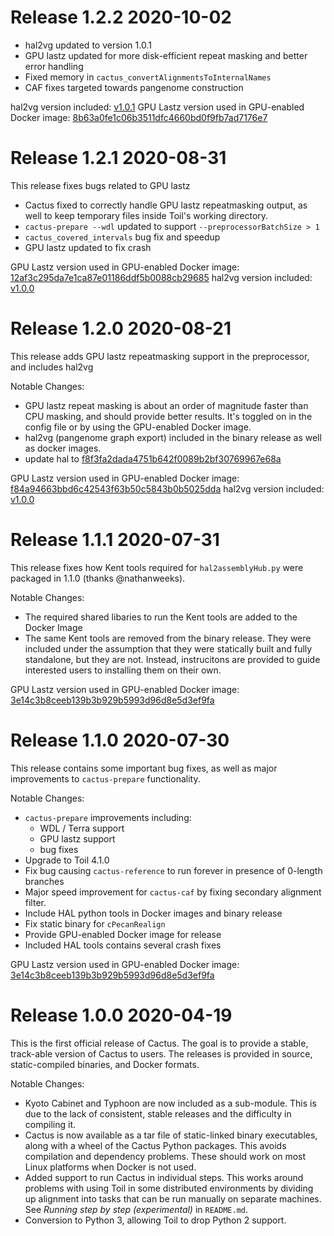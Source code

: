 # Release 1.2.2   2020-10-02

- hal2vg updated to version 1.0.1
- GPU lastz updated for more disk-efficient repeat masking and better error handling
- Fixed memory in `cactus_convertAlignmentsToInternalNames`
- CAF fixes targeted towards pangenome construction

hal2vg version included: [v1.0.1](https://github.com/ComparativeGenomicsToolkit/hal2vg/releases/download/v1.0.1/hal2vg)
GPU Lastz version used in GPU-enabled Docker image: [8b63a0fe1c06b3511dfc4660bd0f9fb7ad7176e7](https://github.com/ComparativeGenomicsToolkit/SegAlign/commit/8b63a0fe1c06b3511dfc4660bd0f9fb7ad7176e7)

# Release 1.2.1   2020-08-31

This release fixes bugs related to GPU lastz

- Cactus fixed to correctly handle GPU lastz repeatmasking output, as well to keep temporary files inside Toil's working directory.
- `cactus-prepare --wdl` updated to support `--preprocessorBatchSize > 1`
- `cactus_covered_intervals` bug fix and speedup
- GPU lastz updated to fix crash

GPU Lastz version used in GPU-enabled Docker image: [12af3c295da7e1ca87e01186ddf5b0088cb29685](https://github.com/ComparativeGenomicsToolkit/SegAlign/commit/12af3c295da7e1ca87e01186ddf5b0088cb29685)
hal2vg version included: [v1.0.0](https://github.com/ComparativeGenomicsToolkit/hal2vg/releases/download/v1.0.0/hal2vg)


# Release 1.2.0   2020-08-21

This release adds GPU lastz repeatmasking support in the preprocessor, and includes hal2vg

Notable Changes:
 - GPU lastz repeat masking is about an order of magnitude faster than CPU masking, and should provide better results.  It's toggled on in the config file or by using the GPU-enabled Docker image.
 - hal2vg (pangenome graph export) included in the binary release as well as docker images.
 - update hal to [f8f3fa2dada4751b642f0089b2bf30769967e68a](https://github.com/ComparativeGenomicsToolkit/hal/commit/f8f3fa2dada4751b642f0089b2bf30769967e68a)

GPU Lastz version used in GPU-enabled Docker image: [f84a94663bbd6c42543f63b50c5843b0b5025dda](https://github.com/ComparativeGenomicsToolkit/SegAlign/commit/f84a94663bbd6c42543f63b50c5843b0b5025dda)
hal2vg version included: [v1.0.0](https://github.com/ComparativeGenomicsToolkit/hal2vg/releases/download/v1.0.0/hal2vg)

# Release 1.1.1   2020-07-31

This release fixes how Kent tools required for `hal2assemblyHub.py` were packaged in 1.1.0 (thanks @nathanweeks).  

Notable Changes:
 - The required shared libaries to run the Kent tools are added to the Docker Image
 - The same Kent tools are removed from the binary release.  They were included under the assumption that they were statically built and fully standalone, but they are not.  Instead, instrucitons are provided to guide interested users to installing them on their own. 

GPU Lastz version used in GPU-enabled Docker image: [3e14c3b8ceeb139b3b929b5993d96d8e5d3ef9fa](https://github.com/ComparativeGenomicsToolkit/SegAlign/commit/3e14c3b8ceeb139b3b929b5993d96d8e5d3ef9fa)

# Release 1.1.0   2020-07-30

This release contains some important bug fixes, as well as major improvements to `cactus-prepare` functionality.

Notable Changes:
 - `cactus-prepare` improvements including:
    - WDL / Terra support
    - GPU lastz support
    - bug fixes
- Upgrade to Toil 4.1.0
- Fix bug causing `cactus-reference` to run forever in presence of 0-length branches
- Major speed improvement for `cactus-caf` by fixing secondary alignment filter.
- Include HAL python tools in Docker images and binary release
- Fix static binary for `cPecanRealign`
- Provide GPU-enabled Docker image for release
- Included HAL tools contains several crash fixes

GPU Lastz version used in GPU-enabled Docker image: [3e14c3b8ceeb139b3b929b5993d96d8e5d3ef9fa](https://github.com/ComparativeGenomicsToolkit/SegAlign/commit/3e14c3b8ceeb139b3b929b5993d96d8e5d3ef9fa)

# Release 1.0.0   2020-04-19

This is the first official release of Cactus.  The goal is to provide a
stable, track-able version of Cactus to users.  The releases is provided in
source, static-compiled binaries, and Docker formats.

Notable Changes:
 - Kyoto Cabinet and Typhoon are now included as a sub-module.  This is due to
   the lack of consistent, stable releases and the difficulty in compiling it.
 - Cactus is now available as a tar file of static-linked binary executables,
   along with a wheel of the Cactus Python packages.  This avoids compilation and dependency problems. These should work on most Linux platforms when Docker is not used.
 - Added support to run Cactus in individual steps. This works around problems with using Toil in some distributed environments by dividing up alignment into tasks that can be run manually on separate machines.
   See *Running step by step (experimental)* in `README.md`.
 - Conversion to Python 3, allowing Toil to drop Python 2 support.


